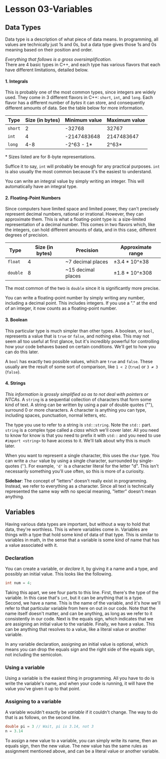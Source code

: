 # Lesson 03-Variables

## Data Types
Data type is a description of what piece of data means. In programming, all values
are technically just 1s and 0s, but a data type gives those 1s and 0s meaning
based on their position and order.

*Everything that follows is a gross oversimplification.* <br>
There are 4 basic types in C++, and each type has various flavors that each have 
different limitations, detailed below.

#### 1. Integrals
This is probably one of the most common types, since integers are widely used. They
come in 3 different flavors in C++: `short`, `int`, and `long`. Each flavor has a
different number of *bytes* it can store, and consequently different amounts of data.
See the table below for more information.

|   Type   | Size (in bytes) | Minimum value | Maximum value |
| -------- | --------------- | ------------- | ------------- |
| `short`  |        2        |    -32768     |     32767     |
|  `int`   |        4        |  -2147483648  |   2147483647  |
|  `long`  |        4-8      |  -2^63 - 1\*  |   2^63\*      |

\* Sizes listed are for 8-byte representations.

Suffice it to say, `int` will probably be enough for any practical purposes. 
`int` is also usually the most common because it's the easiest to understand.

You can write an integral value by simply writing an integer. This will 
automatically have an integral type.

#### 2. Floating-Point Numbers
Since computers have limited space and limited power, they can't precisely 
represent decimal numbers, rational or irrational. However, they can approximate 
them. This is what a floating-point type is: a size-limited representation 
of a decimal number. This comes in two flavors which, like the integers, can hold 
different amounts of data, and in this case, different degrees of precision.

|   Type   | Size (in bytes) |      Precision     | Approximate range |
| -------- | --------------- | ------------------ | ----------------- |
| `float`  |        4        |  ~7 decimal places |   ±3.4 * 10^±38   |
| `double` |        8        | ~15 decimal places |   ±1.8 * 10^±308  |

The most common of the two is `double` since it is significantly more precise.

You can write a floating-point number by simply writing any number, including 
a decimal point. This includes integers. If you use a "." at the end of an integer,
it now counts as a floating-point number.

#### 3. Boolean
This particular type is much simpler than other types. A boolean, or `bool`, 
represents a value that is `true` or `false`, and nothing else. This may not 
seem all too useful at first glance, but it's incredibly powerful for controlling 
how your code behaves based on certain conditions. We'll get to how you can do 
this later.

A `bool` has exactly two possible values, which are `true` and `false`. These 
usually are the result of some sort of comparison, like `1 < 2` (`true`) or `3 ≠ 3` (`false`).

#### 4. Strings
*This information is grossly simplified so as to not deal with pointers or NTCAs.*
A `string` is a sequential collection of characters that form some kind of text. 
A string can be written by using a pair of double quotes (""), surround 0 or more 
characters. A character is anything you can type, including spaces, punctuation,
normal letters, etc.

The type you use to refer to a string is `std::string`. Note the `std::` part. `string`
is a complex type called a *class* which we'll cover later. All you need to know 
for know is that you need to prefix it with `std::` and you need to use 
`#import <string>` to have access to it. We'll talk about why this is much later.

When you want to represent a single character, this uses the `char` type. You can 
write a `char` value by using a single character, surrounded by single-quotes ('').
For example, `'d'` is a character literal for the letter "d". This isn't necessarily 
something you'll use often, so this is more of a curiosity.

**Sidebar**: The concept of "letters" doesn't really exist in programming. Instead, 
we refer to everything as a character. Since all text is technically represented
the same way with no special meaning, "letter" doesn't mean anything.


## Variables
Having various data types are important, but without a way to hold that data,
they're worthless. This is where variables come in. Variables are things with a 
type that hold some kind of data of that type. This is similar to variables in 
math, in the sense that a variable is some kind of name that has a value associated 
with it.

### Declaration
You can create a variable, or *declare* it, by giving it a name and a type, and possibly 
an initial value. This looks like the following.
```c++
int num = 4;
```
Taking this apart, we see four parts to this line. 
First, there's the type of the variable. In this case that's `int`, but it can be 
anything that is a type. Second, we have a name. This is the name of the variable, 
and it's how we'll refer to that particular variable from here on out in our code. 
Note that the name itself doesn't matter, and can be anything, as long as we 
refer to it consistently in our code. Next is the equals sign, which indicates that
we are assigning an initial value to the variable. Finally, we have a value. This
can be anything that resolves to a value, like a literal value or another variable.

In any variable declaration, assigning an initial value is optional, which means you 
can drop the equals sign and the right side of the equals sign, not including the 
semicolon.

### Using a variable
Using a variable is the easiest thing in programming. All you have to do is write 
the variable's name, and when your code is running, it will have the value you've 
given it up to that point.

### Assigning to a variable
A variable wouldn't exactly be *variable* if it couldn't change. The way to do that
is as follows, on the second line.
```c++
double pi = 3 // Wait, pi is 3.14, not 3
n = 3.14
```
To assign a new value to a variable, you can simply write its name, then an equals 
sign, then the new value. The new value has the same rules as assignment mentioned
above, and can be a literal value or another variable.




